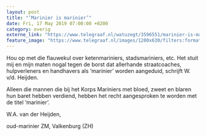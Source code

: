 ```yaml
---
layout: post
title: "’Marinier is marinier’"
date: Fri, 17 May 2019 07:00:00 +0200
category: overig
externe_link: "https://www.telegraaf.nl/watuzegt/3596551/marinier-is-marinier"
feature_image: "https://www.telegraaf.nl/images/1200x630/filters:format(jpeg):quality(80)/cdn-kiosk-api.telegraaf.nl/641509de-77d2-11e9-849b-02d1dbdc35d1.jpg"
---
```


<p class="intro">Hou op met die flauwekul over ketenmariniers, stadsmariniers, etc. Het stuit mij en mijn maten nogal tegen de borst dat allerhande straatcoaches, hulpverleners en handhavers als ’marinier’ worden aangeduid, schrijft W. v/d. Heijden.</p> <p>Alleen die mannen die bij het Korps Mariniers met bloed, zweet en blaren hun baret hebben verdiend, hebben het recht aangesproken te worden met de titel ’marinier’.</p><p>W.A. van der Heijden,</p><p>oud-marinier ZM, Valkenburg (ZH)</p>
